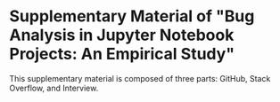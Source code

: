 # Supplementary Material of "Bug Analysis in Jupyter Notebook Projects: An Empirical Study"

This supplementary material is composed of three parts: GitHub, Stack Overflow, and Interview.
